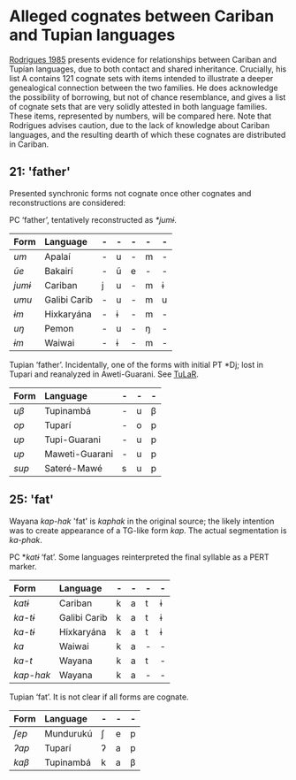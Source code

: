 # Alleged cognates between Cariban and Tupian languages


[Rodrigues 1985](#source-rodrigues1985evidence) presents evidence for relationships between Cariban and Tupían languages, due to both contact and shared inheritance.
Crucially, his list A contains 121 cognate sets with items intended to illustrate a deeper genealogical connection between the two families.
He does acknowledge the possibility of borrowing, but not of chance resemblance, and gives a list of cognate sets that are very solidly attested in both language families.
These items, represented by numbers, will be compared here.
Note that Rodrigues advises caution, due to the lack of knowledge about Cariban languages, and the resulting dearth of which these cognates are distributed in Cariban.


## 21: 'father'
Presented synchronic forms not cognate once other cognates and reconstructions are considered:



PC ‘father’, tentatively reconstructed as _*jumɨ_.


| Form | Language | - | - | - | - | - | 
| :-- | :-- |  :-- |  :-- |  :-- |  :-- |  :-- | 
| _um_ | Apalaí | - | u | - | m | - | 
| _ũe_ | Bakairí | - | ũ | e | - | - | 
| _jumɨ_ | Cariban | j | u | - | m | ɨ | 
| _umu_ | Galibi Carib | - | u | - | m | u | 
| _ɨm_ | Hixkaryána | - | ɨ | - | m | - | 
| _uŋ_ | Pemon | - | u | - | ŋ | - | 
| _ɨm_ | Waiwai | - | ɨ | - | m | - | 




Tupian ‘father’. Incidentally, one of the forms with initial PT *Dj; lost in Tupari and reanalyzed in Aweti-Guarani. See [TuLaR](https://tular.clld.org/cognatesets/5755).


| Form | Language | - | - | - | 
| :-- | :-- |  :-- |  :-- |  :-- | 
| _uβ_ | Tupinambá | - | u | β | 
| _op_ | Tuparí | - | o | p | 
| _up_ | Tupi-Guarani | - | u | p | 
| _up_ | Maweti-Guarani | - | u | p | 
| _sup_ | Sateré-Mawé | s | u | p | 


## 25: 'fat'
Wayana _kap-hak_ 'fat' is _kaphak_ in the original source; the likely intention was to create appearance of a TG-like form _kap_. The actual segmentation is _ka-phak_.



PC *_katɨ_ ‘fat’. Some languages reinterpreted the final syllable as a PERT marker.


| Form | Language | - | - | - | - | 
| :-- | :-- |  :-- |  :-- |  :-- |  :-- | 
| _katɨ_ | Cariban | k | a | t | ɨ | 
| _ka-tɨ_ | Galibi Carib | k | a | t | ɨ | 
| _ka-tɨ_ | Hixkaryána | k | a | t | ɨ | 
| _ka_ | Waiwai | k | a | - | - | 
| _ka-t_ | Wayana | k | a | t | - | 
| _kap-hak_ | Wayana | k | a | - | - | 




Tupian ‘fat’. It is not clear if all forms are cognate.


| Form | Language | - | - | - | 
| :-- | :-- |  :-- |  :-- |  :-- | 
| _ʃep_ | Mundurukú | ʃ | e | p | 
| _ʔap_ | Tuparí | ʔ | a | p | 
| _kaβ_ | Tupinambá | k | a | β | 

